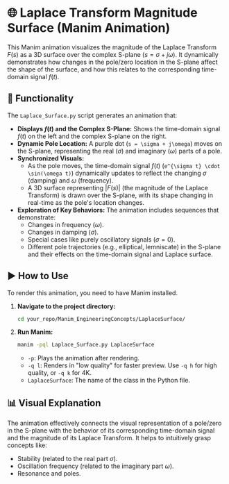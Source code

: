 # 🌐 Laplace Transform Magnitude Surface (Manim Animation)

This Manim animation visualizes the magnitude of the Laplace Transform $F(s)$ as a 3D surface over the complex S-plane ($s = \sigma + j\omega$). It dynamically demonstrates how changes in the pole/zero location in the S-plane affect the shape of the surface, and how this relates to the corresponding time-domain signal $f(t)$.

## 🚀 Functionality

The `Laplace_Surface.py` script generates an animation that:

* **Displays $f(t)$ and the Complex S-Plane:** Shows the time-domain signal $f(t)$ on the left and the complex S-plane on the right.
* **Dynamic Pole Location:** A purple dot (`s = \sigma + j\omega`) moves on the S-plane, representing the real ($\sigma$) and imaginary ($\omega$) parts of a pole.
* **Synchronized Visuals:**
    * As the pole moves, the time-domain signal $f(t)$ (`e^{\sigma t} \cdot \sin(\omega t)`) dynamically updates to reflect the changing $\sigma$ (damping) and $\omega$ (frequency).
    * A 3D surface representing $|F(s)|$ (the magnitude of the Laplace Transform) is drawn over the S-plane, with its shape changing in real-time as the pole's location changes.
* **Exploration of Key Behaviors:** The animation includes sequences that demonstrate:
    * Changes in frequency ($\omega$).
    * Changes in damping ($\sigma$).
    * Special cases like purely oscillatory signals ($\sigma = 0$).
    * Different pole trajectories (e.g., elliptical, lemniscate) in the S-plane and their effects on the time-domain signal and Laplace surface.

## ▶️ How to Use

To render this animation, you need to have Manim installed.

1.  **Navigate to the project directory:**
    ```bash
    cd your_repo/Manim_EngineeringConcepts/LaplaceSurface/
    ```
2.  **Run Manim:**
    ```bash
    manim -pql Laplace_Surface.py LaplaceSurface
    ```
    * `-p`: Plays the animation after rendering.
    * `-q l`: Renders in "low quality" for faster preview. Use `-q h` for high quality, or `-q k` for 4K.
    * `LaplaceSurface`: The name of the class in the Python file.

## 📊 Visual Explanation

The animation effectively connects the visual representation of a pole/zero in the S-plane with the behavior of its corresponding time-domain signal and the magnitude of its Laplace Transform. It helps to intuitively grasp concepts like:

* Stability (related to the real part $\sigma$).
* Oscillation frequency (related to the imaginary part $\omega$).
* Resonance and poles.
